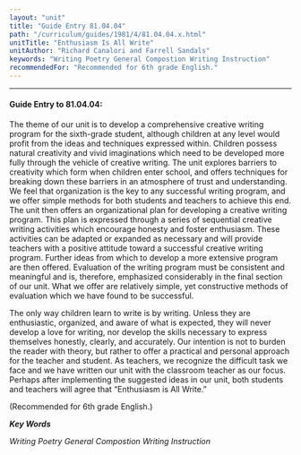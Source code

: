 ```yaml
---
layout: "unit"
title: "Guide Entry 81.04.04"
path: "/curriculum/guides/1981/4/81.04.04.x.html"
unitTitle: "Enthusiasm Is All Write"
unitAuthor: "Richard Canalori and Farrell Sandals"
keywords: "Writing Poetry General Compostion Writing Instruction"
recommendedFor: "Recommended for 6th grade English."
---
```

<body>
<hr/>
<h4>
Guide Entry to 81.04.04:
</h4>
The theme of our unit is to develop a comprehensive creative writing program for the sixth-grade student, although children at any level would profit from the ideas and techniques expressed within.  Children possess natural creativity and vivid imaginations which need to be developed more fully through the vehicle of creative writing.  The unit explores barriers to creativity which form when children enter school, and offers techniques for breaking down these barriers in an atmosphere of trust and understanding.  We feel that organization is the key to any successful writing program, and we offer simple methods for both students and teachers to achieve this end.  The unit then offers an organizational plan for developing a creative writing program.  This plan is expressed through a series of sequential creative writing activities which encourage honesty and foster enthusiasm.  These activities can be adapted or expanded as necessary and will provide teachers with a positive attitude toward a successful creative writing program.  Further ideas from which to develop a more extensive program are then offered.  Evaluation of the writing program must be consistent and meaningful and is, therefore, emphasized considerably in the final section of our unit.  What we offer are relatively simple, yet constructive methods of evaluation which we have found to be successful.
<p>
The only way children learn to write is by writing.  Unless they are enthusiastic, organized, and aware of what is expected, they will never develop a love for writing, nor develop the skills necessary to express themselves honestly, clearly, and accurately.  Our intention is not to burden the reader with theory, but rather to offer a practical and personal approach for the teacher and student.  As teachers, we recognize the difficult task we face and we have written our unit with the classroom teacher as our focus.  Perhaps after implementing the suggested ideas in our unit, both students and teachers will agree that “Enthusiasm is All Write.”
</p>
<p>
(Recommended for 6th grade English.)
</p>
<p>
<b>
<i>
Key Words
</i>
</b>
<br/>
</p>
<p>
<i>
Writing Poetry General Compostion Writing Instruction
</i>
</p>
</body>